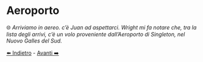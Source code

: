 # Aeroporto
🌐
*Arriviamo in aereo. c’è Juan ad aspettarci. Wright mi fa notare che, tra la lista degli arrivi, c’è un volo proveniente dall’Aeroporto di Singleton, nel Nuovo Galles del Sud.*

[⬅️ Indietro](https://github.com/jhonfreddo/missione-V/tree/main/b%20-%20luogo) - [Avanti ➡️](https://github.com/jhonfreddo/missione-V/tree/main/d%20-%20casa%20sicura)
